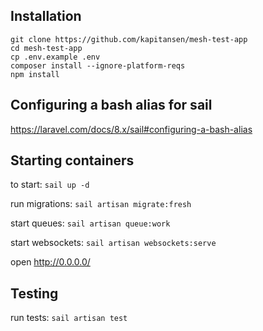 ## Installation

```
git clone https://github.com/kapitansen/mesh-test-app 
cd mesh-test-app
cp .env.example .env
composer install --ignore-platform-reqs
npm install
```

## Configuring a bash alias for sail

https://laravel.com/docs/8.x/sail#configuring-a-bash-alias

## Starting containers

to start:  ```sail up -d```

run migrations:
```sail artisan migrate:fresh```

start queues: 
```sail artisan queue:work```  

start websockets: 
```sail artisan websockets:serve```

open http://0.0.0.0/

## Testing

run tests:
```sail artisan test```


